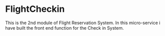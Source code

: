 # FlightCheckin
This is the 2nd module of Flight Reservation System. In this micro-service i have built the front end function for the Check in System.
